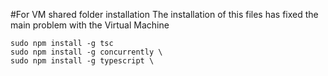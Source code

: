 #For VM shared folder installation
The installation of this files has fixed the main problem with the Virtual Machine
```
sudo npm install -g tsc
sudo npm install -g concurrently \
sudo npm install -g typescript \
````    
